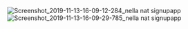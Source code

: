 ![Screenshot_2019-11-13-16-09-12-284_nella nat signupapp](https://user-images.githubusercontent.com/54885157/68764327-13a43b00-064d-11ea-9b42-82f5456eb6aa.png)
![Screenshot_2019-11-13-16-09-29-785_nella nat signupapp](https://user-images.githubusercontent.com/54885157/68764329-143cd180-064d-11ea-9275-9a12eb90fe36.png)
